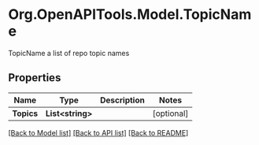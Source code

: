 # Org.OpenAPITools.Model.TopicName
TopicName a list of repo topic names

## Properties

Name | Type | Description | Notes
------------ | ------------- | ------------- | -------------
**Topics** | **List&lt;string&gt;** |  | [optional] 

[[Back to Model list]](../README.md#documentation-for-models) [[Back to API list]](../README.md#documentation-for-api-endpoints) [[Back to README]](../README.md)

